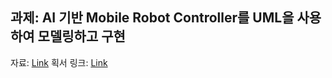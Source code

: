 ## 과제: AI 기반 Mobile Robot Controller를 UML을 사용하여 모델링하고 구현  
  
자료: [Link](https://drive.google.com/drive/folders/1w37X6F2oTjQ1DXIebN4X8zLBJp839Lpl) 
획서 링크: [Link](hhttps://docs.google.com/document/d/1UqMwTojHVScyGVyqJdxZVk9THrqThlbZ/edit?usp=drive_link&ouid=113075564234809645071&rtpof=true&sd=true)
